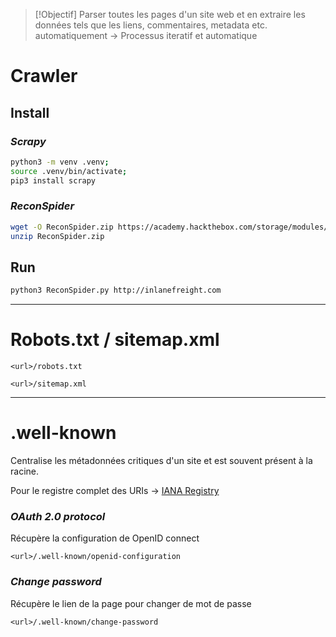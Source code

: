 
>[!Objectif]
>Parser toutes les pages d'un site web et en extraire les données tels que les liens, commentaires, metadata etc. automatiquement -> Processus iteratif et automatique


# **Crawler**

## **Install**

### *Scrapy*

```bash
python3 -m venv .venv;
source .venv/bin/activate;
pip3 install scrapy
```

### *ReconSpider*

```bash
wget -O ReconSpider.zip https://academy.hackthebox.com/storage/modules/144/ReconSpider.v1.2.zip
unzip ReconSpider.zip
```

## **Run**

```bash
python3 ReconSpider.py http://inlanefreight.com
```



---
# **Robots.txt / sitemap.xml**


```
<url>/robots.txt
```

```
<url>/sitemap.xml
```


---
# **.well-known**


Centralise les métadonnées critiques d'un site et est souvent présent à la racine.

Pour le registre complet des URIs -> [IANA Registry](https://www.iana.org/assignments/well-known-uris/well-known-uris.xhtml) 

### *OAuth 2.0 protocol*

Récupère la configuration de OpenID connect

```
<url>/.well-known/openid-configuration
```

### *Change password*

Récupère le lien de la page pour changer de mot de passe

```
<url>/.well-known/change-password
```

